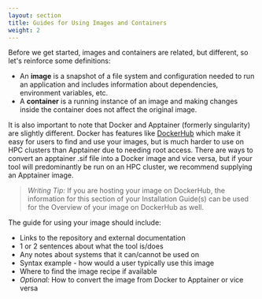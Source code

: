 ```yaml
---
layout: section
title: Guides for Using Images and Containers
weight: 2
---
```


Before we get started, images and containers are related, but different, so let's reinforce some definitions:
- An **image** is a snapshot of a file system and configuration needed to run an application and includes information about dependencies, environment variables, etc. 
- A **container** is a running instance of an image and making changes inside the container does not affect the original image.

It is also important to note that Docker and Apptainer (formerly singularity) are slightly different. Docker has features like [DockerHub](https://hub.docker.com/) which make it easy for users to find and use your images, but is much harder to use on HPC clusters than Apptainer due to needing root access. There are ways to convert an apptainer .sif file into a Docker image and vice versa, but if your tool will predominantly be run on an HPC cluster, we recommend supplying an Apptainer image. 

>*Writing Tip:* If you are hosting your image on DockerHub, the information for this section of your Installation Guide(s) can be used for the Overview of your image on DockerHub as well. 

The guide for using your image should include: 
- Links to the repository and external documentation
- 1 or 2 sentences about what the tool is/does
- Any notes about systems that it can/cannot be used on
- Syntax example - how would a user typically use this image
- Where to find the image recipe if available
- *Optional:* How to convert the image from Docker to Apptainer or vice versa

